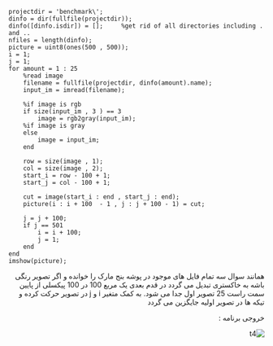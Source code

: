 <div dir = "ltr">
    
```
projectdir = 'benchmark\';
dinfo = dir(fullfile(projectdir));
dinfo([dinfo.isdir]) = [];     %get rid of all directories including . and ..
nfiles = length(dinfo);
picture = uint8(ones(500 , 500));
i = 1;
j = 1;
for amount = 1 : 25
    %read image
    filename = fullfile(projectdir, dinfo(amount).name);
    input_im = imread(filename);
    
    %if image is rgb
    if size(input_im , 3 ) == 3
        image = rgb2gray(input_im);
    %if image is gray
    else
        image = input_im;
    end
    
    row = size(image , 1);
    col = size(image , 2);
    start_i = row - 100 + 1;
    start_j = col - 100 + 1;
    
    cut = image(start_i : end , start_j : end);
    picture(i : i + 100  - 1 , j : j + 100 - 1) = cut;
    
    j = j + 100;
    if j == 501
        i = i + 100;
        j = 1;
    end
end
imshow(picture);
```
</div>

<div dir = "rtl">
همانند سوال سه تمام فایل های موجود در پوشه بنج مارک را خوانده و اگر تصویر رنگی باشه به خاکستری تبدیل می گردد
در قدم بعدی یک مربع 100 در 100 پیکسلی از پایین سمت راست 25 تصویر اول جدا می شود.
به کمک متغیر i و j در تصویر حرکت کرده و تیکه ها در تصویر اولیه جایگزین می گردد

خروجی برنامه :

![t4](https://user-images.githubusercontent.com/80279784/113254464-dab94480-92db-11eb-9ff5-53f811eec90f.PNG)

</div>
